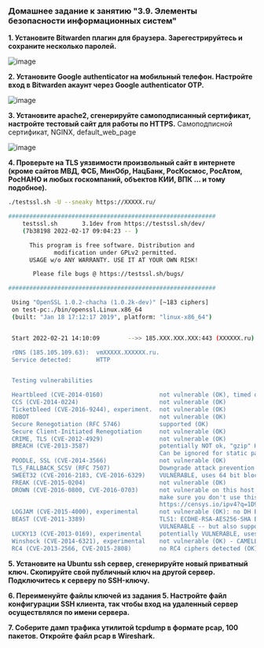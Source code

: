 ### Домашнее задание к занятию "3.9. Элементы безопасности информационных систем"

**1. Установите Bitwarden плагин для браузера. Зарегестрируйтесь и сохраните несколько паролей.**

![image](https://user-images.githubusercontent.com/93760545/154917935-3b041282-49ca-41e2-a2ea-31208db52ed0.png)


**2. Установите Google authenticator на мобильный телефон. Настройте вход в Bitwarden акаунт через Google authenticator OTP.**

![image](https://user-images.githubusercontent.com/93760545/154917997-2c42121a-b3ec-480a-808e-5799735ecf68.png)


**3. Установите apache2, сгенерируйте самоподписанный сертификат, настройте тестовый сайт для работы по HTTPS.**
Самоподписной сертификат, NGINX, default_web_page

![image](https://user-images.githubusercontent.com/93760545/154922647-0bab46f5-ecb0-4209-8c4c-bdcb084903e6.png)


**4. Проверьте на TLS уязвимости произвольный сайт в интернете (кроме сайтов МВД, ФСБ, МинОбр, НацБанк, РосКосмос, РосАтом, РосНАНО и любых госкомпаний, объектов КИИ, ВПК ... и тому подобное).**

```bash
./testssl.sh -U --sneaky https://XXXXX.ru/

###########################################################
    testssl.sh       3.1dev from https://testssl.sh/dev/
    (7b38198 2022-02-17 09:04:23 -- )

      This program is free software. Distribution and
             modification under GPLv2 permitted.
      USAGE w/o ANY WARRANTY. USE IT AT YOUR OWN RISK!

       Please file bugs @ https://testssl.sh/bugs/

###########################################################

 Using "OpenSSL 1.0.2-chacha (1.0.2k-dev)" [~183 ciphers]
 on test-pc:./bin/openssl.Linux.x86_64
 (built: "Jan 18 17:12:17 2019", platform: "linux-x86_64")


 Start 2022-02-21 14:10:09        -->> 185.XXX.XXX.XXX:443 (XXXXXX.ru) <<--

 rDNS (185.105.109.63):  vmXXXXX.XXXXXX.ru.
 Service detected:       HTTP


 Testing vulnerabilities

 Heartbleed (CVE-2014-0160)                not vulnerable (OK), timed out
 CCS (CVE-2014-0224)                       not vulnerable (OK)
 Ticketbleed (CVE-2016-9244), experiment.  not vulnerable (OK)
 ROBOT                                     not vulnerable (OK)
 Secure Renegotiation (RFC 5746)           supported (OK)
 Secure Client-Initiated Renegotiation     not vulnerable (OK)
 CRIME, TLS (CVE-2012-4929)                not vulnerable (OK)
 BREACH (CVE-2013-3587)                    potentially NOT ok, "gzip" HTTP compression detected. - only supplied "/" tested
                                           Can be ignored for static pages or if no secrets in the page
 POODLE, SSL (CVE-2014-3566)               not vulnerable (OK)
 TLS_FALLBACK_SCSV (RFC 7507)              Downgrade attack prevention supported (OK)
 SWEET32 (CVE-2016-2183, CVE-2016-6329)    VULNERABLE, uses 64 bit block ciphers
 FREAK (CVE-2015-0204)                     not vulnerable (OK)
 DROWN (CVE-2016-0800, CVE-2016-0703)      not vulnerable on this host and port (OK)
                                           make sure you don't use this certificate elsewhere with SSLv2 enabled services
                                           https://censys.io/ipv4?q=1D99C7D247813E266072C9B9C6A616D74AE37E57FA318F72A64F0F849057A4B1 could help you to find out
 LOGJAM (CVE-2015-4000), experimental      not vulnerable (OK): no DH EXPORT ciphers, no DH key detected with <= TLS 1.2
 BEAST (CVE-2011-3389)                     TLS1: ECDHE-RSA-AES256-SHA ECDHE-RSA-AES128-SHA ECDHE-RSA-DES-CBC3-SHA AES256-SHA AES128-SHA DES-CBC3-SHA CAMELLIA256-SHA CAMELLIA128-SHA
                                           VULNERABLE -- but also supports higher protocols  TLSv1.1 TLSv1.2 (likely mitigated)
 LUCKY13 (CVE-2013-0169), experimental     potentially VULNERABLE, uses cipher block chaining (CBC) ciphers with TLS. Check patches
 Winshock (CVE-2014-6321), experimental    not vulnerable (OK) - CAMELLIA or ECDHE_RSA GCM ciphers found
 RC4 (CVE-2013-2566, CVE-2015-2808)        no RC4 ciphers detected (OK)

```



**5. Установите на Ubuntu ssh сервер, сгенерируйте новый приватный ключ. Скопируйте свой публичный ключ на другой сервер. Подключитесь к серверу по SSH-ключу.**

**6. Переименуйте файлы ключей из задания 5. Настройте файл конфигурации SSH клиента, так чтобы вход на удаленный сервер осуществлялся по имени сервера.**

**7. Соберите дамп трафика утилитой tcpdump в формате pcap, 100 пакетов. Откройте файл pcap в Wireshark.**
